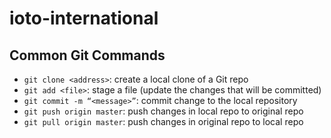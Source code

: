 # ioto-international

## Common Git Commands

* `git clone <address>`: create a local clone of a Git repo
* `git add <file>`: stage a file (update the changes that will be committed)
* `git commit -m “<message>”`: commit change to the local repository
* `git push origin master`: push changes in local repo to original repo
* `git pull origin master`: push changes in original repo to local repo